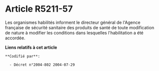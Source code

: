 # Article R5211-57

Les organismes habilités informent le directeur général de l'Agence française de sécurité sanitaire des produits de santé de
toute modification de nature à modifier les conditions dans lesquelles l'habilitation a été accordée.

**Liens relatifs à cet article**

	**Codifié par**:

	  - Décret n°2004-802 2004-07-29
